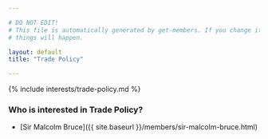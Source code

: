 ```yaml
---

# DO NOT EDIT!
# This file is automatically generated by get-members. If you change it, bad
# things will happen.

layout: default
title: "Trade Policy"

---
```


{% include interests/trade-policy.md %}

### Who is interested in Trade Policy?


* [Sir Malcolm Bruce]({{ site.baseurl }}/members/sir-malcolm-bruce.html)
